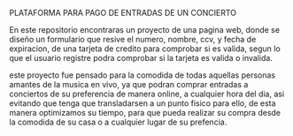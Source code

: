 PLATAFORMA PARA PAGO DE ENTRADAS DE UN CONCIERTO

En este repositorio encontraras un proyecto de una pagina web, donde se diseño un formulario que resive el numero, nombre, ccv, y fecha de expiracion, de una tarjeta de credito para comprobar si es valida, segun lo que el usuario registre podra comprobar si la tarjeta es valida o invalida.

este proyecto fue pensado para la comodida de  todas aquellas personas amantes de la musica en vivo, ya que podran comprar entradas a conciertos de su preferencia de manera online, a cualquier hora del dia, asi evitando que tenga que transladarsen a un punto fisico para ello, de esta manera optimizamos su tiempo, para que pueda realizar su compra desde la comodida de su casa o a cualquier lugar de su prefencia.

